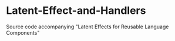 # Latent-Effect-and-Handlers
Source code accompanying "Latent Effects for Reusable Language Components"
